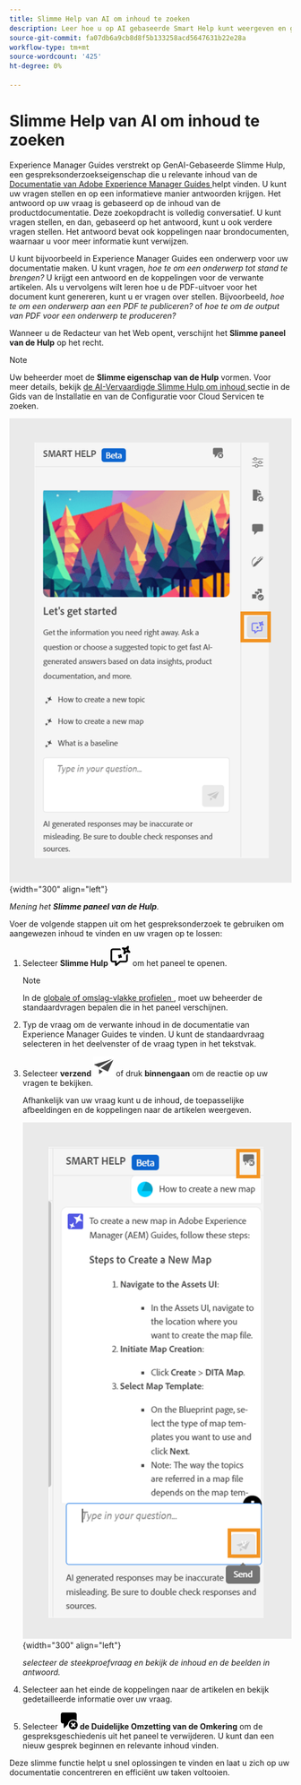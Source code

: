 ```yaml
---
title: Slimme Help van AI om inhoud te zoeken
description: Leer hoe u op AI gebaseerde Smart Help kunt weergeven en gebruiken in de webeditor.
source-git-commit: fa07db6a9cb8d8f5b133258acd5647631b22e28a
workflow-type: tm+mt
source-wordcount: '425'
ht-degree: 0%

---
```


# Slimme Help van AI om inhoud te zoeken



Experience Manager Guides verstrekt op GenAI-Gebaseerde Slimme Hulp, een gespreksonderzoekseigenschap die u relevante inhoud van de [ Documentatie van Adobe Experience Manager Guides ](https://experienceleague.adobe.com/en/docs/experience-manager-guides/using/overview) helpt vinden.
U kunt uw vragen stellen en op een informatieve manier antwoorden krijgen. Het antwoord op uw vraag is gebaseerd op de inhoud van de productdocumentatie. Deze zoekopdracht is volledig conversatief. U kunt vragen stellen, en dan, gebaseerd op het antwoord, kunt u ook verdere vragen stellen. Het antwoord bevat ook koppelingen naar brondocumenten, waarnaar u voor meer informatie kunt verwijzen.

U kunt bijvoorbeeld in Experience Manager Guides een onderwerp voor uw documentatie maken. U kunt vragen, *hoe te om een onderwerp tot stand te brengen?* U krijgt een antwoord en de koppelingen voor de verwante artikelen. Als u vervolgens wilt leren hoe u de PDF-uitvoer voor het document kunt genereren, kunt u er vragen over stellen. Bijvoorbeeld, *hoe te om een onderwerp aan een PDF te publiceren?* of *hoe te om de output van PDF voor een onderwerp te produceren?*



Wanneer u de Redacteur van het Web opent, verschijnt het **Slimme paneel van de Hulp** op het recht.



>[!NOTE]
>
> Uw beheerder moet de **Slimme eigenschap van de Hulp** vormen. Voor meer details, bekijk [ de AI-Vervaardigde Slimme Hulp om inhoud ](../cs-install-guide/conf-smart-help.md) sectie in de Gids van de Installatie en van de Configuratie voor Cloud Servicen te zoeken.

![ het Slimme paneel van de Hulp ](images/smart-help-panel.png){width="300" align="left"}

*Mening het **Slimme paneel van de Hulp**.*

Voer de volgende stappen uit om het gespreksonderzoek te gebruiken om aangewezen inhoud te vinden en uw vragen op te lossen:

1. Selecteer **Slimme Hulp** ![ het Slimme pictogram van de Hulp ](images/smart-help-icon.svg) om het paneel te openen.



   >[!NOTE]
   >
   > In de [ globale of omslag-vlakke profielen ](../cs-install-guide/conf-folder-level.md#conf-ai-guides-assistant), moet uw beheerder de standaardvragen bepalen die in het paneel verschijnen.

1. Typ de vraag om de verwante inhoud in de documentatie van Experience Manager Guides te vinden. U kunt de standaardvraag selecteren in het deelvenster of de vraag typen in het tekstvak.

1. Selecteer **verzend** ![ verzend pictogram ](images/send-icon.svg) of druk **binnengaan** om de reactie op uw vragen te bekijken.

   Afhankelijk van uw vraag kunt u de inhoud, de toepasselijke afbeeldingen en de koppelingen naar de artikelen weergeven.

   ![ Slimme het paneelreactie van de Hulp ](images/smart-help-panel-response.png){width="300" align="left"}


   *selecteer de steekproefvraag en bekijk de inhoud en de beelden in antwoord.*





1. Selecteer aan het einde de koppelingen naar de artikelen en bekijk gedetailleerde informatie over uw vraag.


1. Selecteer **![ duidelijk gesprek ](images/clear-conversation-icon.svg) de Duidelijke Omzetting van de Omkering** om de gespreksgeschiedenis uit het paneel te verwijderen. U kunt dan een nieuw gesprek beginnen en relevante inhoud vinden.

Deze slimme functie helpt u snel oplossingen te vinden en laat u zich op uw documentatie concentreren en efficiënt uw taken voltooien.
